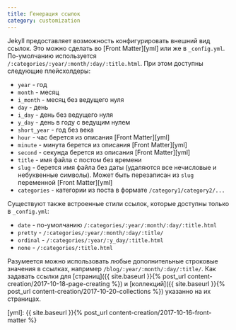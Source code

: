```yaml
---
title: Генерация ссылок
category: customization
---
```


Jekyll предоставляет возможность конфигурировать внешний вид ссылок. Это можно сделать во [Front Matter][yml] или же в `_config.yml`.
По-умолчанию используется `/:categories/:year/:month/:day/:title.html`. При этом доступны следующие плейсхолдеры:
- `year` - год
- `month` - месяц
- `i_month` - месяц без ведущего нуля
- `day` - день
- `i_day` - день без ведущего нуля
- `y_day` - день в году с ведущим нулем
- `short_year` - год без века
- `hour` - час берется из описания [Front Matter][yml]
- `minute` - минута берется из описания [Front Matter][yml]
- `second` - секунда  берется из описания [Front Matter][yml]
- `title` - имя файла с постом без времени
- `slug` - берется имя файла без даты (удаляются все нечисловые и небуквенные символы). Может быть перезаписан из `slug` переменной [Front Matter][yml]
- `categories` - категории из поста в формате `/category1/category2/...`

Существуют также встроенные стили ссылок, которые доступны только в `_config.yml`:
- `date` - по-умолчанию `/:categories/:year/:month/:day/:title.html`
- `pretty` - `/:categories/:year/:month/:day/:title/`
- `ordinal` - `/:categories/:year/:y_day/:title.html`
- `none` - `/:categories/:title.html`

Разумеется можно использовать любые дополнительные строковые значения в ссылках, например `/blog/:year/:month/:day/:title/`.
Как задавать ссылки для [страниц]({{ site.baseurl }}{% post_url content-creation/2017-10-18-page-creating %}) и [коллекций]({{ site.baseurl }}{% post_url content-creation/2017-10-20-collections %}) указанно на их страницах.

[yml]: {{ site.baseurl }}{% post_url content-creation/2017-10-16-front-matter %}
